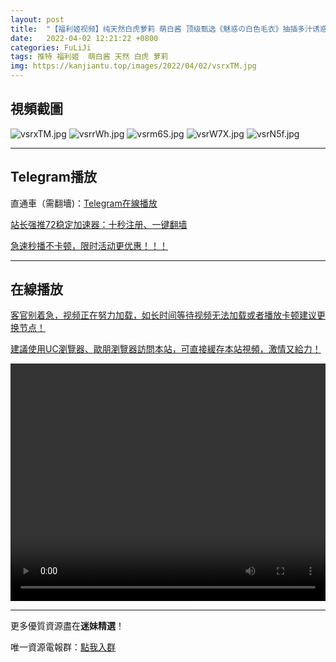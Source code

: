 ```yaml
---
layout: post
title:  "【福利姬视频】纯天然白虎萝莉 萌白酱 顶级甄选《魅惑の白色毛衣》抽插多汁诱惑呻吟"
date:   2022-04-02 12:21:22 +0800
categories: FuLiJi
tags: 推特 福利姬  萌白酱 天然 白虎 萝莉
img: https://kanjiantu.top/images/2022/04/02/vsrxTM.jpg
---
```



## 視頻截圖

![vsrxTM.jpg](https://kanjiantu.top/images/2022/04/02/vsrxTM.jpg)
![vsrrWh.jpg](https://kanjiantu.top/images/2022/04/02/vsrrWh.jpg)
![vsrm6S.jpg](https://kanjiantu.top/images/2022/04/02/vsrm6S.jpg)
![vsrW7X.jpg](https://kanjiantu.top/images/2022/04/02/vsrW7X.jpg)
![vsrN5f.jpg](https://kanjiantu.top/images/2022/04/02/vsrN5f.jpg)

* * *
## Telegram播放

直通車（需翻墻)：[Telegram在線播放](https://t.me/mimeijingxuan/434)

<u>站长强推72稳定加速器：[十秒注册、一键翻墙](https://www.mimei.blog/skip/vpn.html) </u>


<u>急速秒播不卡顿，限时活动更优惠！！！</u>
* * *
## 在線播放
<u>客官别着急，视频正在努力加载，如长时间等待视频无法加载或者播放卡顿建议更换节点！</u>

<u>建議使用UC瀏覽器、歐朋瀏覽器訪問本站，可直接緩存本站視頻，激情又給力！</u>
<center><video src="https://cdn.publer.io/uploads/videos/62481ae6db279732fb55c6f6/a8d7f59e16b1877535fd2809af3ffaec.mp4" width="100%" height="380px" controls="controls"></video></center>

* * *
更多優質資源盡在**迷妹精選**！

唯一資源電報群：[點我入群](https://t.me/mimeijingxuan)


